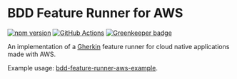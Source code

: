# BDD Feature Runner for AWS

[![npm version](https://img.shields.io/npm/v/@coderbyheart/bdd-feature-runner-aws.svg)](https://www.npmjs.com/package/@coderbyheart/bdd-feature-runner-aws)
[![GitHub Actions](https://github.com/coderbyheart/bdd-feature-runner-aws/workflows/Test%20and%20Release/badge.svg)](https://github.com/coderbyheart/bdd-feature-runner-aws/actions)
[![Greenkeeper badge](https://badges.greenkeeper.io/coderbyheart/bdd-feature-runner-aws.svg)](https://greenkeeper.io/) 

An implementation of a [Gherkin](https://docs.cucumber.io/gherkin/) feature runner 
for cloud native applications made with AWS.

Example usage: [bdd-feature-runner-aws-example](https://github.com/coderbyheart/bdd-feature-runner-aws-example).
